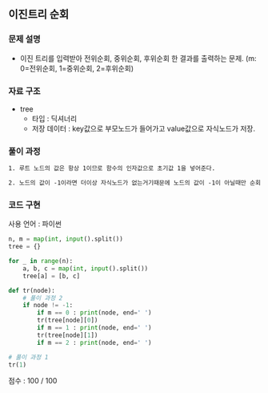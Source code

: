 ## 이진트리 순회

### 문제 설명

- 이진 트리를 입력받아 전위순회, 중위순회, 후위순회 한 결과를 출력하는 문제. (m: 0=전위순회, 1=중위순회, 2=후위순회)<br>

### 자료 구조

- tree<br>
  - 타입 : 딕셔너리
  - 저장 데이터 : key값으로 부모노드가 들어가고 value값으로 자식노드가 저장.

### 풀이 과정

```txt
1. 루트 노드의 값은 항상 1이므로 함수의 인자값으로 초기값 1을 넣어준다.

2. 노드의 값이 -1이라면 더이상 자식노드가 없는거기때문에 노드의 값이 -1이 아닐때만 순회방법에 맞춰 if문과 재귀함수를 호출한다.
```

### 코드 구현

사용 언어 : 파이썬

```py
n, m = map(int, input().split())
tree = {}

for _ in range(n):
    a, b, c = map(int, input().split())
    tree[a] = [b, c]

def tr(node):
    # 풀이 과정 2
    if node != -1:
        if m == 0 : print(node, end=' ')
        tr(tree[node][0])
        if m == 1 : print(node, end=' ')
        tr(tree[node][1])
        if m == 2 : print(node, end=' ')

# 풀이 과정 1
tr(1)
```

점수 : 100 / 100<br>
